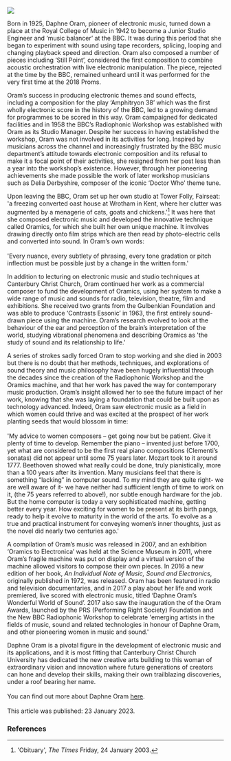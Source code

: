 <a href="https://beta.kent-maps.online"><img src="https://beta.kent-maps.online/juncture/ve-button.png"></a>
<param ve-config title="Daphne Oram (1925–2003)" author="Emma Latham" layout="vtl" banner="https://stor.artstor.org/stor/ed545935-aca9-4569-9b43-54e1f11d3e99" label="Canterbury Christ Church College">

<param ve-entity eid="Q2740296" aliases="Wrotham">
<param ve-entity eid="Q3133261" aliases="Meopham">

Born in 1925, Daphne Oram, pioneer of electronic music, turned down a place at the Royal College of Music in 1942 to become a Junior Studio Engineer and ‘music balancer’ at the BBC. It was during this period that she began to experiment with sound using tape recorders, splicing, looping and changing playback speed and direction. Oram also composed a number of pieces including ‘Still Point’, considered the first composition to combine acoustic orchestration with live electronic manipulation. The piece, rejected at the time by the BBC, remained unheard until it was performed for the very first time at the 2018 Proms.
<param ve-image url="https://upload.wikimedia.org/wikipedia/commons/6/63/Radiophonic_Workshop_Tape_Machine%2C_Science_Museum_London.jpg" label="Radiophonic Workshop Tape Machine" attribution="Science Museum, London, Stew Dean, via Wikimedia Commons" license="CC BY 2.0">
       
Oram’s success in producing electronic themes and sound effects, including a composition for the play ‘Amphitryon 38’ which was the first wholly electronic score in the history of the BBC, led to a growing demand for programmes to be scored in this way. Oram campaigned for dedicated facilities and in 1958 the BBC’s Radiophonic Workshop was established with Oram as its Studio Manager. Despite her success in having established the workshop, Oram was not involved in its activities for long. Inspired by musicians across the channel and increasingly frustrated by the BBC music department’s attitude towards electronic composition and its refusal to make it a focal point of their activities, she resigned from her post less than a year into the workshop’s existence. However, through her pioneering achievements she made possible the work of later workshop musicians such as Delia Derbyshire, composer of the iconic ‘Doctor Who’ theme tune.
<param ve-image url="https://upload.wikimedia.org/wikipedia/commons/7/70/BBC_Radiophonic_Workshop_%281958-98%29_machines_-_Tape_Recorder_with_tape_loop_equipment%2C_Beat_Frequency_Oscillator_%26_EMS_Putney_VCS3.jpg" label="BBC Radiophonic Workshop machines" attribution="Loz Pycock from London, UK, via Wikimedia Commons" license="CC BY-SA 2.0"> 

Upon leaving the BBC, Oram set up her own studio at Tower Folly, Fairseat: 'a freezing converted oast house at Wrotham in Kent, where her clutter was augmented by a menagerie of cats, goats and chickens.'[^ref1]  It was here that she composed electronic music and developed the innovative technique called Oramics, for which she built her own unique machine. It involves drawing directly onto film strips which are then read by photo-electric cells and converted into sound. In Oram’s own words:
<br><br>
'Every nuance, every subtlety of phrasing, every tone gradation or pitch inflection must be possible just by a change in the written form.'
<param ve-image url="https://upload.wikimedia.org/wikipedia/en/1/16/Oast10.jpg" label="Ye Olde Hop Oaste, later named Tower Folly, near Meopham" attribution="Undetermined, via Wikipedia">

In addition to lecturing on electronic music and studio techniques at Canterbury Christ Church, Oram continued her work as a commercial composer to fund the development of Oramics, using her system to make a wide range of music and sounds for radio, television, theatre, film and exhibitions. She received two grants from the Gulbenkian Foundation and was able to produce ‘Contrasts Essonic’ in 1963, the first entirely sound-drawn piece using the machine. Oram’s research evolved to look at the behaviour of the ear and perception of the brain’s interpretation of the world, studying vibrational phenomena and describing Oramics as 'the study of sound and its relationship to life.'
<param ve-image url="https://stor.artstor.org/stor/0502153c-0020-4151-9caf-479dede7c6cf" label="Canterbury Christ Church College" attribution="Augustine House Library">

A series of strokes sadly forced Oram to stop working and she died in 2003 but there is no doubt that her methods, techniques, and explorations of sound theory and music philosophy have been hugely influential through the decades since the creation of the Radiophonic Workshop and the Oramics machine, and that her work has paved the way for contemporary music production. Oram’s insight allowed her to see the future impact of her work, knowing that she was laying a foundation that could be built upon as technology advanced. Indeed, Oram saw electronic music as a field in which women could thrive and was excited at the prospect of her work planting seeds that would blossom in time:
<br><br>
'My advice to women composers – get going now but be patient. Give it plenty of time to develop. Remember the piano – invented just before 1700, yet what are considered to be the first real piano compositions (Clementi’s sonatas) did not appear until some 75 years later. Mozart took to it around 1777. Beethoven showed what really could be done, truly pianistically, more than a 100 years after its invention. Many musicians feel that there is something “lacking” in computer sound. To my mind they are quite right- we are well aware of it- we have neither had sufficient length of time to work on it, (the 75 years referred to above!), nor subtle enough hardware for the job. But the home computer is today a very sophisticated machine, getting better every year. How exciting for women to be present at its birth pangs, ready to help it evolve to maturity in the world of the arts. To evolve as a true and practical instrument for conveying women’s inner thoughts, just as the novel did nearly two centuries ago.'
<param ve-image url="https://upload.wikimedia.org/wikipedia/commons/3/3a/Oramics_waveform_slide.jpg" label="Oramics waveform slides painted by Daphne Oram, 1965–80" attribution="tpholland, via Wikimedia Commons" license="CC BY 2.0">

A compilation of Oram’s music was released in 2007, and an exhibition ‘Oramics to Electronica’ was held at the Science Museum in 2011, where Oram’s fragile machine was put on display and a virtual version of the machine allowed visitors to compose their own pieces.  In 2016 a new edition of her book, _An Individual Note of Music, Sound and Electronics_, originally published in 1972, was released. Oram has been featured in radio and television documentaries, and in 2017 a play about her life and work premiered, live scored with electronic music, titled ‘Daphne Oram’s Wonderful World of Sound’. 2017 also saw the inauguration the of the Oram Awards, launched by the PRS (Performing Right Society) Foundation and the New BBC Radiophonic Workshop to celebrate 'emerging artists in the fields of music, sound and related technologies in honour of Daphne Oram, and other pioneering women in music and sound.'
<param ve-image url="https://upload.wikimedia.org/wikipedia/commons/b/bb/Oramics_Machine_-_details_2.jpg" label="Oramics Machine" attribution="linearclassifier, via Wikimedia Commons" license="CC BY-SA 2.0">

Daphne Oram is a pivotal figure in the development of electronic music and its applications, and it is most fitting that Canterbury Christ Church University has dedicated the new creative arts building to this woman of extraordinary vision and innovation where future generations of creators can hone and develop their skills, making their own trailblazing discoveries, under a roof bearing her name.
<br><br>
You can find out more about Daphne Oram [here](https://youtu.be/RTHXwgTpy90). 
<br><br>
This article was published: 23 January 2023.
<param ve-image url="https://stor.artstor.org/stor/5c0f95b3-e762-4282-926b-abbe671a1ae4" label="Daphne Oram Building" attribution="Canterbury Christ Church University">

### References

[^ref1]: 'Obituary', _The Times_ Friday, 24 January 2003. 
